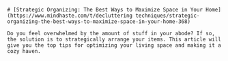 
    # [Strategic Organizing: The Best Ways to Maximize Space in Your Home](https://www.mindhaste.com/t/decluttering techniques/strategic-organizing-the-best-ways-to-maximize-space-in-your-home-368)

    Do you feel overwhelmed by the amount of stuff in your abode? If so, the solution is to strategically arrange your items. This article will give you the top tips for optimizing your living space and making it a cozy haven.
    